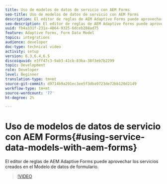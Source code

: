 ```yaml
---
title: Uso de modelos de datos de servicio con AEM Forms
seo-title: Uso de modelos de datos de servicio con AEM Forms
description: El editor de reglas de AEM Adaptive Forms puede aprovechar los servicios creados en el Modelo de datos de formulario.
seo-description: El editor de reglas de AEM Adaptive Forms puede aprovechar los servicios creados en el Modelo de datos de formulario.
uuid: fb4a331f-231a-4864-9325-6dceb288ad75
feature: Adaptive Forms, Form Data Model
topics: integrations
audience: developer
doc-type: technical video
activity: setup
version: 6.3,6.4,6.5
discoiquuid: e3ff47c3-9ab3-41cb-83ba-38f3eb7b2299
topic: Development
role: Developer
level: Beginner
translation-type: tm+mt
source-git-commit: d9714b9a291ec3ee5f3dba9723de72bb120d2149
workflow-type: tm+mt
source-wordcount: '77'
ht-degree: 2%

---
```



# Uso de modelos de datos de servicio con AEM Forms{#using-service-data-models-with-aem-forms}

El editor de reglas de AEM Adaptive Forms puede aprovechar los servicios creados en el Modelo de datos de formulario.

>[!VIDEO](https://video.tv.adobe.com/v/17739/?quality=9&learn=on)

